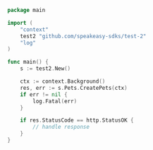 <!-- Start SDK Example Usage -->


```go
package main

import (
	"context"
	test2 "github.com/speakeasy-sdks/test-2"
	"log"
)

func main() {
	s := test2.New()

	ctx := context.Background()
	res, err := s.Pets.CreatePets(ctx)
	if err != nil {
		log.Fatal(err)
	}

	if res.StatusCode == http.StatusOK {
		// handle response
	}
}

```
<!-- End SDK Example Usage -->
